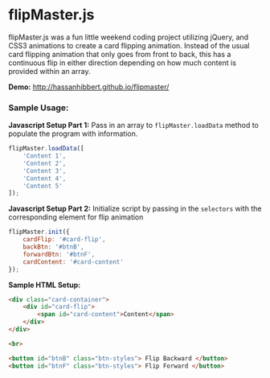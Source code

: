 # flipMaster.js

flipMaster.js was a fun little weekend coding project utilizing jQuery, and CSS3 animations to create a card flipping animation. Instead of the usual card flipping animation that only goes from front to back, this has a continuous flip in either direction depending on how much content is provided within an array.

__Demo:__ http://hassanhibbert.github.io/flipmaster/

### Sample Usage:

__Javascript Setup Part 1:__ Pass in an array to `flipMaster.loadData` method to populate the program with information.

```js
flipMaster.loadData([
    'Content 1',
    'Content 2',
    'Content 3',
    'Content 4',
    'Content 5'
]);
```

__Javascript Setup Part 2:__ Initialize script by passing in the `selectors` with the corresponding element for flip animation

```js
flipMaster.init({
    cardFlip: '#card-flip',
    backBtn: '#btnB',
    forwardBtn: '#btnF',
    cardContent: '#card-content'
});
```

__Sample HTML Setup:__ 

```html
<div class="card-container">
    <div id="card-flip">
        <span id="card-content">Content</span>
    </div>
</div>

<br>

<button id="btnB" class="btn-styles"> Flip Backward </button>
<button id="btnF" class="btn-styles"> Flip Forward </button>
```

